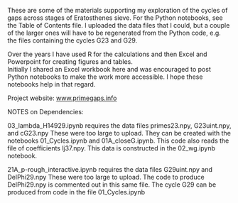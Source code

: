 These are some of the materials supporting my exploration of the cycles of gaps across stages of Eratosthenes sieve.
For the Python notebooks, see the Table of Contents file.  I uploaded the data files that I could, but a couple of 
the larger ones will have to be regenerated from the Python code, e.g. the files containing the cycles G23 and G29.

Over the years I have used R for the calculations and then Excel and Powerpoint for creating figures and tables.  
Initially I shared an Excel workbook here and was encouraged to post Python notebooks to make the work more 
accessible.  I hope these notebooks help in that regard.

Project website:  www.primegaps.info 

NOTES on Dependencies:

03_lambda_H14929.ipynb requires the data files primes23.npy, G23uint.npy, and cG23.npy
   These were too large to upload.  They can be created with the notebooks 01_Cycles.ipynb and 01A_closeG.ipynb. 
   This code also reads the file of coefficients lj37.npy.  This data is constructed in the 02_wg.ipynb notebook.


21A_p-rough_interactive.ipynb requires the data files G29uint.npy and DelPhi29.npy
   These were too large to upload.  The code to produce DelPhi29.npy is commented out in this same file.  The
   cycle G29 can be produced from code in the file 01_Cycles.ipynb 
   
